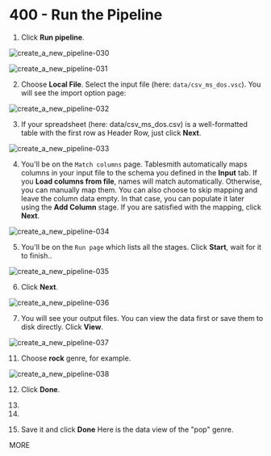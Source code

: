 # 400 - Run the Pipeline

1. Click **Run pipeline**.

![create_a_new_pipeline-030](https://github.com/user-attachments/assets/8e6ea14d-cb25-42d9-a244-ace76e58a4e0)

![create_a_new_pipeline-031](https://github.com/user-attachments/assets/d4f758ce-e4e9-423e-9616-94102c745e87)

2. Choose **Local File**. Select the input file (here: ```data/csv_ms_dos.vsc```). You will see the import option page:

![create_a_new_pipeline-032](https://github.com/user-attachments/assets/9a29e1d3-94d4-425c-be67-da3b982a0781)

3. If your spreadsheet (here: data/csv_ms_dos.csv) is a well-formatted table with the first row as Header Row, just click **Next**.

![create_a_new_pipeline-033](https://github.com/user-attachments/assets/147a60aa-7505-4a8d-9ec4-b8aab9af8542)

4. You'll be on the ```Match columns``` page. Tablesmith automatically maps columns in your input file to the schema you defined in the **Input** tab. If you **Load columns from file**, names will match automatically. Otherwise, you can manually map them. You can also choose to skip mapping and leave the column data empty. In that case, you can populate it later using the **Add Column** stage. If you are satisfied with the mapping, click **Next**.

![create_a_new_pipeline-034](https://github.com/user-attachments/assets/3a0a9cee-714c-4281-8d66-27bce0be706b)

5. You'll be on the ```Run page``` which lists all the stages. Click **Start**, wait for it to finish..

![create_a_new_pipeline-035](https://github.com/user-attachments/assets/38589dd4-c192-4c48-84f8-6c8c89dc56f9)

6. Click **Next**.

![create_a_new_pipeline-036](https://github.com/user-attachments/assets/fc697cda-6f02-4af4-95e5-c3ed0dbdf93c)

7. You will see your output files. You can view the data first or save them to disk directly. Click **View**.

![create_a_new_pipeline-037](https://github.com/user-attachments/assets/e87ccb95-2e59-4e1b-a4d6-d3173dcfc6de)

11. Choose **rock** genre, for example.

![create_a_new_pipeline-038](https://github.com/user-attachments/assets/1c8ec57d-52b7-4f43-a6eb-8a38818c3c32)

12. Click **Done**.

13.  
14.
15. Save it and click **Done** Here is the data view of the "pop" genre.



MORE
